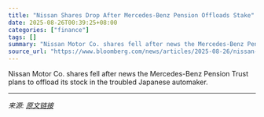 ```yaml
---
title: "Nissan Shares Drop After Mercedes-Benz Pension Offloads Stake"
date: 2025-08-26T00:39:25+08:00
categories: ["finance"]
tags: []
summary: "Nissan Motor Co. shares fell after news the Mercedes-Benz Pension Trust plans to offload its stock in the troubled Japanese automaker."
source_url: "https://www.bloomberg.com/news/articles/2025-08-26/nissan-shares-drop-after-mercedes-benz-pension-offloads-stake"
---
```


Nissan Motor Co. shares fell after news the Mercedes-Benz Pension Trust plans to offload its stock in the troubled Japanese automaker.

---

*来源: [原文链接](https://www.bloomberg.com/news/articles/2025-08-26/nissan-shares-drop-after-mercedes-benz-pension-offloads-stake)*
